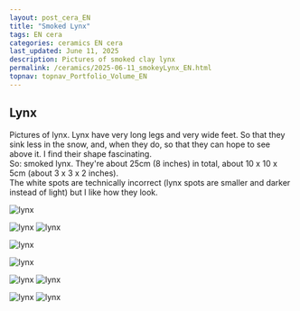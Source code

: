 ```yaml
---
layout: post_cera_EN
title: "Smoked Lynx"
tags: EN cera
categories: ceramics EN cera
last_updated: June 11, 2025
description: Pictures of smoked clay lynx
permalink: /ceramics/2025-06-11_smokeyLynx_EN.html
topnav: topnav_Portfolio_Volume_EN
---
```


## Lynx
Pictures of lynx. Lynx have very long legs and very wide feet. So that they sink less in the snow, and, when they do, so that they can hope to see above it. I find their shape fascinating.\
So: smoked lynx. They're about 25cm (8 inches) in total, about 10 x 10 x 5cm (about 3 x 3 x 2 inches).\
The white spots are technically incorrect (lynx spots are smaller and darker instead of light) but I like how they look.

![lynx](/assets/art/ceramics/IMG_1461_wm_gla_def.jpg)
  
  
![lynx](/assets/art/ceramics/IMG_1477_wm_gla_def.jpg)
![lynx](/assets/art/ceramics/IMG_1483_wm_gla_def.jpg)
  
  
![lynx](/assets/art/ceramics/IMG_1491_wm_gla_def.jpg)
  
  
![lynx](/assets/art/ceramics/IMG_1492_wm_gla_def.jpg)
  
  
![lynx](/assets/art/ceramics/IMG_1505_wm_gla_def.jpg)
![lynx](/assets/art/ceramics/IMG_1511_wm_gla_def.jpg)
  
  
![lynx](/assets/art/ceramics/IMG_1513_wm_gla_def.jpg)
![lynx](/assets/art/ceramics/IMG_1515_wm_gla_def.jpg)
